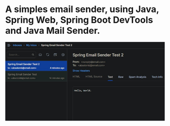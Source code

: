 # A simples email sender, using Java, Spring Web, Spring Boot DevTools and Java Mail Sender.

![alt text](https://github.com/avitorvilela/spring-email-sender/blob/main/Images/mail-trap.jpg?raw=true)
